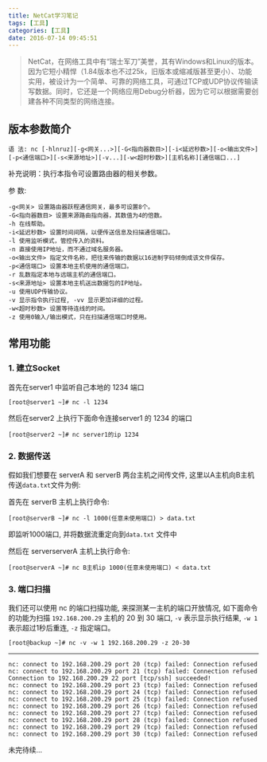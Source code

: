 ```yaml
---
title: NetCat学习笔记
tags: [工具]
categories: [工具]
date: 2016-07-14 09:45:51
---
```


<blockquote class="blockquote-center">
NetCat，在网络工具中有“瑞士军刀”美誉，其有Windows和Linux的版本。因为它短小精悍（1.84版本也不过25k，旧版本或缩减版甚至更小）、功能实用，被设计为一个简单、可靠的网络工具，可通过TCP或UDP协议传输读写数据。同时，它还是一个网络应用Debug分析器，因为它可以根据需要创建各种不同类型的网络连接。
</blockquote>

## 版本参数简介

    语 法: nc [-hlnruz][-g<网关...>][-G<指向器数目>][-i<延迟秒数>][-o<输出文件>][-p<通信端口>][-s<来源地址>][-v...][-w<超时秒数>][主机名称][通信端口...]

补充说明：执行本指令可设置路由器的相关参数。

<!-- more -->

参 数:  

    -g<网关> 设置路由器跃程通信网关，最多可设置8个。
    -G<指向器数目> 设置来源路由指向器，其数值为4的倍数。
    -h 在线帮助。
    -i<延迟秒数> 设置时间间隔，以便传送信息及扫描通信端口。
    -l 使用监听模式，管控传入的资料。
    -n 直接使用IP地址，而不通过域名服务器。
    -o<输出文件> 指定文件名称，把往来传输的数据以16进制字码倾倒成该文件保存。
    -p<通信端口> 设置本地主机使用的通信端口。
    -r 乱数指定本地与远端主机的通信端口。
    -s<来源地址> 设置本地主机送出数据包的IP地址。
    -u 使用UDP传输协议。
    -v 显示指令执行过程, -vv 显示更加详细的过程。
    -w<超时秒数> 设置等待连线的时间。
    -z 使用0输入/输出模式，只在扫描通信端口时使用。

## 常用功能

### 1. 建立Socket

首先在server1 中监听自己本地的 1234 端口

    [root@server1 ~]# nc -l 1234   

然后在server2 上执行下面命令连接server1 的 1234 的端口

    [root@server2 ~]# nc server1的ip 1234


### 2. 数据传送

假如我们想要在 serverA 和 serverB 两台主机之间传文件, 这里以A主机向B主机传送`data.txt`文件为例:   

首先在 serverB 主机上执行命令:

    [root@serverB ~]# nc -l 1000(任意未使用端口) > data.txt 

即监听1000端口, 并将数据流重定向到`data.txt` 文件中

然后在 serverserverA 主机上执行命令: 

    [root@serverA ~]# nc B主机ip 1000(任意未使用端口) < data.txt

### 3. 端口扫描

我们还可以使用 nc 的端口扫描功能, 来探测某一主机的端口开放情况, 如下面命令的功能为扫描 `192.168.200.29` 主机的 20 到 30 端口, `-v` 表示显示执行结果, `-w 1` 表示超过1秒后重连, `-z` 指定端口。
 
    [root@backup ~]# nc -v -w 1 192.168.200.29 -z 20-30
---

    nc: connect to 192.168.200.29 port 20 (tcp) failed: Connection refused
    nc: connect to 192.168.200.29 port 21 (tcp) failed: Connection refused
    Connection to 192.168.200.29 22 port [tcp/ssh] succeeded!
    nc: connect to 192.168.200.29 port 23 (tcp) failed: Connection refused
    nc: connect to 192.168.200.29 port 24 (tcp) failed: Connection refused
    nc: connect to 192.168.200.29 port 25 (tcp) failed: Connection refused
    nc: connect to 192.168.200.29 port 26 (tcp) failed: Connection refused
    nc: connect to 192.168.200.29 port 27 (tcp) failed: Connection refused
    nc: connect to 192.168.200.29 port 28 (tcp) failed: Connection refused
    nc: connect to 192.168.200.29 port 29 (tcp) failed: Connection refused
    nc: connect to 192.168.200.29 port 30 (tcp) failed: Connection refused

未完待续...
